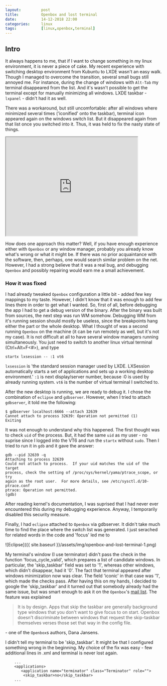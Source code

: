 ```yaml
---
layout:         post
title:          Openbox and lost terminal
date:           14-12-2018 22:00
categories:     linux
tags:           [linux,openbox,terminal]
---
```


## Intro 
It always happens to me, that if I want to change something in my linux environment, it is never a piece of cake. My recent experience with switching desktop environment from Kubuntu to LXDE wasn't an easy walk. Though I managed to overcome the transition, several small bugs still annoyed me. For instance, during the change of windows with `Alt-Tab` my terminal disappeared from the list. And it's wasn't possible to get the terminal except for manually minimizing all windows. LXDE taskbar - `lxpanel` - didn't had it as well.  

There was a workaround, but still uncomfortable: after all windows where minimized several times ('iconified' onto the taskbar), terminal icon appeared again on the windows switch list. But it disappeared again from that list once you switched into it. Thus, it was held to fix the nasty state of things.

<iframe width="420" height="315" src="https://goo.gl/NeLhuJ" allowfullscreen></iframe>

How does one approach this matter? Well, if you have enough experience either with `Openbox` or any window manager, probably you already know what's wrong or what it might be. If there was no prior acquaintance with the software, then, perhaps, one would search similar problem on the net. However, I had a strong believe that it was a real bug, and debugging `Openbox` and possibly repairing would earn me a small achievement. 

### How it was fixed
I had already tweaked `Openbox` configuration a little bit - added few key mappings to my taste. However, I didn't know that it was enough to add few lines there in order to get what I wanted. So, first of all, before debugging the app I had to get a debug version of the binary. After the binary was built from sources, the next step was run WM somehow. Debugging WM from it's running session should mostly be useless, since the breakpoints hang either the part or the whole desktop. What I thought of was a second running `Openbox` on the machine (it can be run remotely as well, but it's not my case). It is not difficult at all to have several window managers running simultaneously. You just need to switch to another linux virtual terminal (Ctrl+Alt+F\<#\>), and type
```
startx lxsession -- :1 vt6
``` 
`lxsession` is 'the standard session manager used by LXDE. LXSession automatically starts a set of applications and sets up a working desktop environment.' `:1` is next display/server number, because :0 is used by already running system. `vt6` is the number of virtual terminal I switched to. 

After the new desktop is running, we are ready to debug it. I chose the combination of `eclipse` and `gdbserver`. However, when I tried to attach `gdbserver`, it told me the following:
```
$ gdbserver localhost:6666 --attach 32639     
Cannot attach to process 32639: Operation not permitted (1)
Exiting
```
It was not enough to understand why this happened. The first thought was to check `uid` of the process. But, it had the same `uid` as my user - no suprise since I logged into the VT6 and run the `startx` without `sudo`. Then I tried to run it in `gdb` and it gave the answer:
```
gdb --pid 32639 -q
Attaching to process 32639
Could not attach to process.  If your uid matches the uid of the target
process, check the setting of /proc/sys/kernel/yama/ptrace_scope, or try
again as the root user.  For more details, see /etc/sysctl.d/10-ptrace.conf
ptrace: Operation not permitted.
(gdb) 
```
After reading kernel's documentation, I was suprised that I had never ever encountered this during my debugging experience. Anyway, I temporarily disabled this security measure.

Finally, I had `eclipse` attached to `Openbox` via gdbserver. It didn't take much time to find the place where the switch list was generated. I just serached for related words in the code and 'focus' led me to 

![Eclipse]({{ site.baseurl }}/assets/img/openbox-and-lost-terminal-1.png)

My terminal's window (I use terminator) didn't pass the check in the function 'focus_cycle_valid', which prepares a list of candidate windows. In particular, the 'skip_taskbar' field was set to '1', whereas other windows, which didn't disappear, had it '0'. The fact that terminal appeared after windows minimization now was clear. The field 'iconic' in that case was '1', which made the checks pass. After having this on my hands, I decided to google the 'skip_taskbar' and it turned out that somebody already had the same issue, but was smart enough to ask it on the `Openbox`'s [mail list](https://openbox.icculus.narkive.com/RFUZNCQF/no-focus-if-skip-taskbar-yes). The feature was explained

> It is by design. Apps that skip the taskbar are generally background
> type windows that you don't want to give focus to on start. Openbox
> doesn't discriminate between windows that request the skip-taskbar
> themselves verses those set that way in the config file.

\- one of the `Openbox`s authors, Dana Jansens.

I didn't tell my terminal to be 'skip_taskbar'. It might be that I configured something wrong in the beginning. My choice of the fix was easy - few additional lines in .xml and terminal is never lost again.
```
    ...
    <applications>
       <application name="terminator" class="Terminator" role="">
        <skip_taskbar>no</skip_taskbar>
    ...
```
